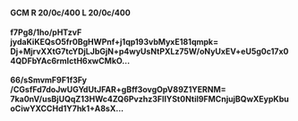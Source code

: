 #### GCM R 20/0c/400 L 20/0c/400
**f7Pg8/1ho/pHTzvF**<br/>**jydaKiKEQsO5fr0BgHWPnf+j1qp193vbMyxE181qmpk=**<br/>**Dj+MjrvXXtG7tcYDjLJbGjN+p4wyUsNtPXLz75W/oNyUxEV+eU5g0c17x04QDFbYAc6rmIctH6xwCMkO...**<br/><br/>
**66/sSmvmF9F1f3Fy**<br/>**/CGsfFd7doJwUGYdUtJFAR+gBff3ovgOpV89Z1YERNM=**<br/>**7ka0nV/usBjUQqZ13HWc4ZQ6Pvzhz3FIlYSt0Ntil9FMCnjujBQwXEypKbuoCiwYXCCHd1Y7hk1+A8sX...**